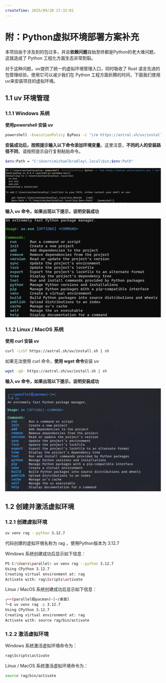 ```yaml
---
createTime: 2025/09/28 17:32:01
---
```

# 附：Python虚拟环境部署方案补充

本项目由于涉及到的包过多，并且**依赖问题**自始至终都是Python的老大难问题，这就造成了 Python 工程化方面生态非常割裂。

对于这种问题，uv提供了统一的虚拟环境管理入口，同时吸收了 Rust 语言先进的包管理经验，使用它可以减少我们在 Python 工程方面折腾的时间，下面我们使用uv来安装项目的虚拟环境。

## 1.1 uv 环境管理

### 1.1.1 Windows 系统

**使用powershell 安装 uv**

```bash
powershell -ExecutionPolicy ByPass -c "irm https://astral.sh/uv/install.ps1 | iex"
```

**安装成功后，按照提示输入以下命令添加环境变量**。这里注意，**不同的人的安装路径不同**，请按照提示自行复制粘贴命令。


```bash
$env:Path = "C:\Users\michaelbradley\.local\bin;$env:Path" 
```

![安装成功的提示](/images/1_4_1.webp)


**输入 uv 命令，如果出现以下提示，说明安装成功**

![成功安装uv](/images/1_4_2.webp)

### 1.1.2 Linux / MacOS 系统

**使用 curl 安装 uv**

```bash
curl -LsSf https://astral.sh/uv/install.sh | sh
```

如果无法使用 curl 命令，**使用 wget 命令**安装 uv

```bash
wget -qO- https://astral.sh/uv/install.sh | sh
```

**输入 uv 命令，如果出现以下提示，说明安装成功**

![成功安装uv](/images/1_4_3.webp)


## 1.2 创建并激活虚拟环境

### 1.2.1  **创建虚拟环境**

```bash
uv venv rag --python 3.12.7
```

代码创建的虚拟环境名称为 rag ，使用Python版本为 3.12.7

Windows 系统创建成功后显示如下信息：

```bash
PS C:\Users\parallel> uv venv rag --python 3.12.7
Using CPython 3.12.7
Creating virtual environment at: rag
Activate with: rag\Scripts\activate
```

Linux / MacOS 系统创建成功后显示如下信息：

```bash
┌──(parallel㉿pacman)-[~/桌面]
└─$ uv venv rag -p 3.12.7
Using CPython 3.12.7
Creating virtual environment at: rag
Activate with: source rag/bin/activate
```

### 1.2.2  **激活虚拟环境**

Windows 系统激活虚拟环境命令为：

```bash
rag\Scripts\activate
```

Linux / MacOS 系统激活虚拟环境命令为：

```bash
source rag/bin/activate
```
